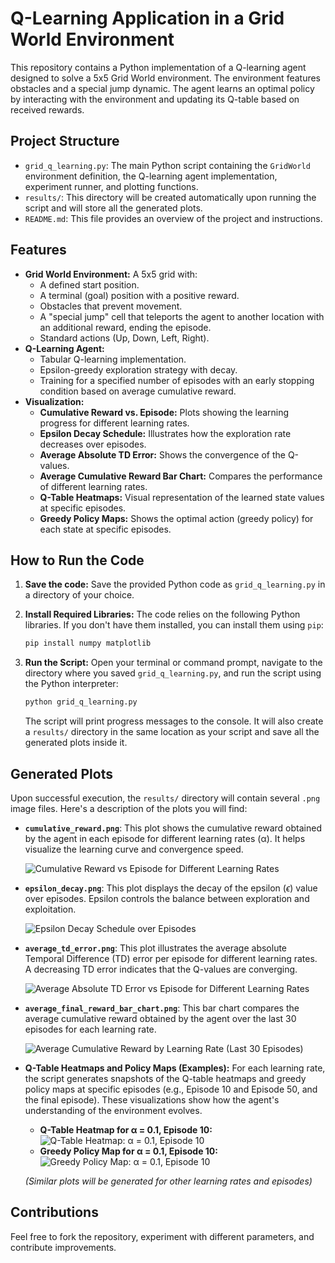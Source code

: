 # Q-Learning Application in a Grid World Environment

This repository contains a Python implementation of a Q-learning agent designed to solve a 5x5 Grid World environment. The environment features obstacles and a special jump dynamic. The agent learns an optimal policy by interacting with the environment and updating its Q-table based on received rewards.

## Project Structure

-   `grid_q_learning.py`: The main Python script containing the `GridWorld` environment definition, the Q-learning agent implementation, experiment runner, and plotting functions.
-   `results/`: This directory will be created automatically upon running the script and will store all the generated plots.
-   `README.md`: This file provides an overview of the project and instructions.

## Features

-   **Grid World Environment:** A 5x5 grid with:
    -   A defined start position.
    -   A terminal (goal) position with a positive reward.
    -   Obstacles that prevent movement.
    -   A "special jump" cell that teleports the agent to another location with an additional reward, ending the episode.
    -   Standard actions (Up, Down, Left, Right).
-   **Q-Learning Agent:**
    -   Tabular Q-learning implementation.
    -   Epsilon-greedy exploration strategy with decay.
    -   Training for a specified number of episodes with an early stopping condition based on average cumulative reward.
-   **Visualization:**
    -   **Cumulative Reward vs. Episode:** Plots showing the learning progress for different learning rates.
    -   **Epsilon Decay Schedule:** Illustrates how the exploration rate decreases over episodes.
    -   **Average Absolute TD Error:** Shows the convergence of the Q-values.
    -   **Average Cumulative Reward Bar Chart:** Compares the performance of different learning rates.
    -   **Q-Table Heatmaps:** Visual representation of the learned state values at specific episodes.
    -   **Greedy Policy Maps:** Shows the optimal action (greedy policy) for each state at specific episodes.

## How to Run the Code

1.  **Save the code:** Save the provided Python code as `grid_q_learning.py` in a directory of your choice.

2.  **Install Required Libraries:**
    The code relies on the following Python libraries. If you don't have them installed, you can install them using `pip`:

    ```bash
    pip install numpy matplotlib
    ```

3.  **Run the Script:**
    Open your terminal or command prompt, navigate to the directory where you saved `grid_q_learning.py`, and run the script using the Python interpreter:

    ```bash
    python grid_q_learning.py
    ```

    The script will print progress messages to the console. It will also create a `results/` directory in the same location as your script and save all the generated plots inside it.

## Generated Plots

Upon successful execution, the `results/` directory will contain several `.png` image files. Here's a description of the plots you will find:

-   **`cumulative_reward.png`**:
    This plot shows the cumulative reward obtained by the agent in each episode for different learning rates (α). It helps visualize the learning curve and convergence speed.

    ![Cumulative Reward vs Episode for Different Learning Rates](results/cumulative_reward.png)

-   **`epsilon_decay.png`**:
    This plot displays the decay of the epsilon ($\epsilon$) value over episodes. Epsilon controls the balance between exploration and exploitation.

    ![Epsilon Decay Schedule over Episodes](results/epsilon_decay.png)

-   **`average_td_error.png`**:
    This plot illustrates the average absolute Temporal Difference (TD) error per episode for different learning rates. A decreasing TD error indicates that the Q-values are converging.

    ![Average Absolute TD Error vs Episode for Different Learning Rates](results/average_td_error.png)

-   **`average_final_reward_bar_chart.png`**:
    This bar chart compares the average cumulative reward obtained by the agent over the last 30 episodes for each learning rate.

    ![Average Cumulative Reward by Learning Rate (Last 30 Episodes)](results/average_final_reward_bar_chart.png)

-   **Q-Table Heatmaps and Policy Maps (Examples):**
    For each learning rate, the script generates snapshots of the Q-table heatmaps and greedy policy maps at specific episodes (e.g., Episode 10 and Episode 50, and the final episode). These visualizations show how the agent's understanding of the environment evolves.

    -   **Q-Table Heatmap for α = 0.1, Episode 10:**
        ![Q-Table Heatmap: α = 0.1, Episode 10](results/q_heatmap_alpha0_1_ep10.png)
    -   **Greedy Policy Map for α = 0.1, Episode 10:**
        ![Greedy Policy Map: α = 0.1, Episode 10](results/policy_map_alpha0_1_ep10.png)

    *(Similar plots will be generated for other learning rates and episodes)*

## Contributions

Feel free to fork the repository, experiment with different parameters, and contribute improvements.